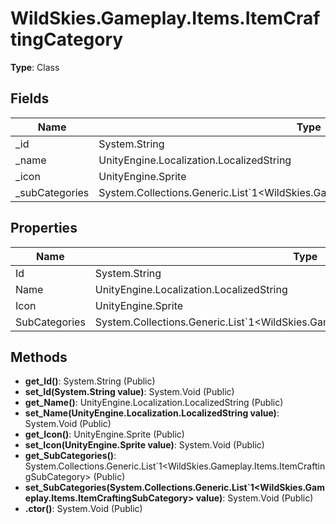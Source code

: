 ﻿# WildSkies.Gameplay.Items.ItemCraftingCategory

**Type**: Class

## Fields

| Name | Type | Access |
|------|------|--------|
| _id | System.String | Private |
| _name | UnityEngine.Localization.LocalizedString | Private |
| _icon | UnityEngine.Sprite | Private |
| _subCategories | System.Collections.Generic.List`1<WildSkies.Gameplay.Items.ItemCraftingSubCategory> | Private |

## Properties

| Name | Type | Access |
|------|------|--------|
| Id | System.String | Public |
| Name | UnityEngine.Localization.LocalizedString | Public |
| Icon | UnityEngine.Sprite | Public |
| SubCategories | System.Collections.Generic.List`1<WildSkies.Gameplay.Items.ItemCraftingSubCategory> | Public |

## Methods

- **get_Id()**: System.String (Public)
- **set_Id(System.String value)**: System.Void (Public)
- **get_Name()**: UnityEngine.Localization.LocalizedString (Public)
- **set_Name(UnityEngine.Localization.LocalizedString value)**: System.Void (Public)
- **get_Icon()**: UnityEngine.Sprite (Public)
- **set_Icon(UnityEngine.Sprite value)**: System.Void (Public)
- **get_SubCategories()**: System.Collections.Generic.List`1<WildSkies.Gameplay.Items.ItemCraftingSubCategory> (Public)
- **set_SubCategories(System.Collections.Generic.List`1<WildSkies.Gameplay.Items.ItemCraftingSubCategory> value)**: System.Void (Public)
- **.ctor()**: System.Void (Public)

